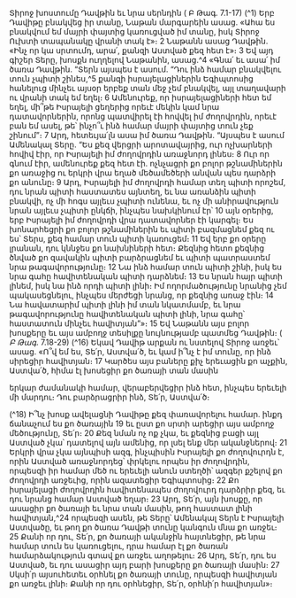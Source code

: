 
Տիրոջ խոստումը Դավթին եւ նրա սերնդին
( Բ Թագ. 7.1-17)
(^1) Երբ Դավիթը բնակվեց իր տանը, Նաթան մարգարեին ասաց. «Ահա ես բնակվում եմ մայրի փայտից կառուցված
իմ տանը, իսկ Տիրոջ Ուխտի տապանակը վրանի տակ է»։ 2 Նաթանն ասաց Դավթին. «Ինչ որ կա սրտումդ, արա՛, քանզի
Աստված քեզ հետ է»։ 3 Եվ այդ գիշեր Տերը, խոսքն ուղղելով Նաթանին, ասաց.^4 «Գնա՛ եւ ասա՛ իմ ծառա Դավթին. “Տերն
այսպես է ասում. “Դու ինձ համար բնակվելու տուն չպիտի շինես,^5 քանզի իսրայելացիներին Եգիպտոսից հանելուց
մինչեւ այսօր երբեք տան մեջ չեմ բնակվել, այլ տաղավարի ու վրանի տակ եմ եղել։ 6 Ամենուրեք, որ իսրայելացիների հետ
եմ եղել, մի՞թե Իսրայելի ցեղերից որեւէ մեկին կամ նրա դատավորներին, որոնց պատվիրել էի հովվել իմ ժողովրդին,
որեւէ բան եմ ասել, թե՝ ինչո՞ւ ինձ համար մայրի փայտից տուն չեք շինում”։ 7 Արդ, հետեւյա՛լն ասա իմ ծառա Դավթին.
“Այսպես է ասում Ամենակալ Տերը. “Ես քեզ վերցրի արոտավայրից, ուր ոչխարների հովիվ էիր, որ Իսրայելի իմ
ժողովրդին առաջնորդ լինես։ 8 Ուր որ գնում էիր, ամենուրեք քեզ հետ էի. ոչնչացրի քո բոլոր թշնամիներին քո առաջից
ու երկրի վրա եղած մեծամեծերի անվան պես դարձրի քո անունը։ 9 Արդ, Իսրայելի իմ ժողովրդի համար տեղ պիտի
որոշեմ, դու նրան պիտի հաստատես այնտեղ, եւ նա առանձին պիտի բնակվի, ոչ մի հոգս այլեւս չպիտի ունենա, եւ ոչ մի
անիրավություն նրան այլեւս չպիտի ընկճի, ինչպես նախկինում էր՝ 10 այն օրերից, երբ Իսրայելի իմ ժողովրդի վրա
դատավորներ էի կարգել։ Ես խոնարհեցրի քո բոլոր թշնամիներին եւ պիտի բազմացնեմ քեզ ու ես՝ Տերս, քեզ համար
տուն պիտի կառուցեմ։ 11 Եվ երբ քո օրերը լրանան, դու կննջես քո նախնիների հետ։ Քեզնից հետո քեզնից ծնված քո
զավակին պիտի բարձրացնեմ եւ պիտի պատրաստեմ նրա թագավորությունը։ 12 Նա ինձ համար տուն պիտի շինի, իսկ
ես նրա գահը հավիտենական պիտի դարձնեմ։ 13 Ես նրան հայր պիտի լինեմ, իսկ նա ինձ որդի պիտի լինի։ Իմ
ողորմածությունը նրանից չեմ պակասեցնելու, ինչպես մերժեցի նրանց, որ քեզնից առաջ էին։ 14 Նա հավատարիմ պիտի
լինի իմ տան նկատմամբ, եւ նրա թագավորությունը հավիտենական պիտի լինի, նրա գահը՝ հաստատուն մինչեւ
հավիտյան”»։ 15 Եվ Նաթանն այս բոլոր խոսքերը եւ այս ամբողջ տեսիլքը նույնությամբ պատմեց Դավթին։
( _Բ Թագ_. 7.18-29)
(^16) Եկավ Դավիթ արքան ու նստելով Տիրոջ առջեւ՝ ասաց. «Ո՞վ եմ ես, Տե՛ր, Աստվա՛ծ, եւ կամ ի՞նչ է իմ տունը, որ ինձ
սիրեցիր հավիտյան։ 17 Կարծես այս բաները քիչ երեւացին քո աչքին, Աստվա՛ծ, հիմա էլ խոսեցիր քո ծառայի տան մասին


երկար ժամանակի համար, վերաբերվեցիր ինձ հետ, ինչպես երեւելի մի մարդու։ Դու բարձրացրիր ինձ, Տե՛ր, Աստվա՛ծ։

(^18) Ի՞նչ խոսք ավելացնի Դավիթը քեզ փառավորելու համար. ինքդ ճանաչում ես քո ծառային 19 եւ ըստ քո սրտի արեցիր
այս ամբողջ մեծությունը, Տե՛ր։ 20 Քեզ նման ոչ ոք չկա, եւ քեզնից բացի այլ Աստված չկա՝ դատելով այն ամենից, որ լսել
ենք մեր ականջներով։ 21 Երկրի վրա չկա այնպիսի ազգ, ինչպիսին Իսրայելի քո ժողովուրդն է, որին Աստված
առաջնորդեց՝ փրկելու որպես իր ժողովրդին, որպեսզի իր համար մեծ ու երեւելի անուն ստեղծի՝ ազգեր քշելով քո
ժողովրդի առջեւից, որին ազատեցիր Եգիպտոսից։ 22 Քո իսրայելացի ժողովրդին հավիտենապես ժողովուրդ դարձրիր
քեզ, եւ դու նրանց համար Աստված եղար։ 23 Արդ, Տե՛ր, այն խոսքը, որ ասացիր քո ծառայի եւ նրա տան մասին, թող
հաստատ լինի հավիտյան,^24 որպեսզի ասեն, թե Տերը՝ Ամենակալ Տերն է Իսրայելի Աստվածը, եւ թող քո ծառա Դավթի
տունը կանգուն մնա քո առջեւ։ 25 Քանի որ դու, Տե՛ր, քո ծառայի ականջին հայտնեցիր, թե նրա համար տուն ես
կառուցելու, դրա համար էլ քո ծառան համարձակություն գտավ քո առջեւ աղոթելու։ 26 Արդ, Տե՛ր, դու ես Աստված, եւ դու
ասացիր այդ բարի խոսքերը քո ծառայի մասին։ 27 Սկսի՛ր այսուհետեւ օրհնել քո ծառայի տունը, որպեսզի հավիտյան քո
առջեւ լինի։ Քանի որ դու օրհնեցիր, Տե՛ր, օրհնի՛ր հավիտյան»։

